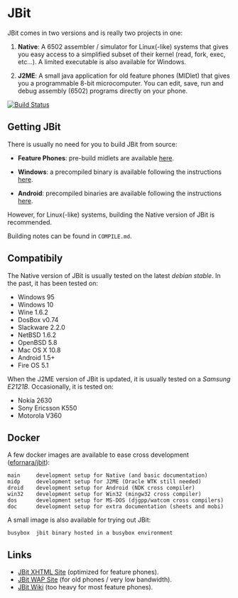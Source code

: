 JBit
====

JBit comes in two versions and is really two projects in one:

1. **Native**: A 6502 assembler / simulator for Linux(-like) systems
that gives you easy access to a simplified subset of their kernel
(read, fork, exec, etc...). A limited executable is also available for Windows.

2. **J2ME**: A small java application for old feature phones (MIDlet)
that gives you a programmable 8-bit microcomputer. You can edit, save, run and
debug assembly (6502) programs directly on your phone.

[![Build Status](https://api.travis-ci.org/efornara/jbit.svg?branch=master)](https://travis-ci.org/efornara/jbit/builds)

## Getting JBit

There is usually no need for you to build JBit from source:

- **Feature Phones**: pre-build midlets are available
[here](http://jbit.sourceforge.net/download.html).

- **Windows**: a precompiled binary is available following the instructions
[here](https://github.com/efornara/jbit/wiki/Windows).

- **Android**: precompiled binaries are available following the instructions
[here](https://github.com/efornara/jbit/wiki/Android).

However, for Linux(-like) systems, building the Native version of JBit is
recommended.

Building notes can be found in `COMPILE.md`.

## Compatibily

The Native version of JBit is usually tested on the latest *debian stable*.
In the past, it has been tested on:

- Windows 95
- Windows 10
- Wine 1.6.2
- DosBox v0.74
- Slackware 2.2.0
- NetBSD 1.6.2
- OpenBSD 5.8
- Mac OS X 10.8
- Android 1.5+
- Fire OS 5.1

When the J2ME version of JBit is updated, it is usually tested on a
*Samsung E2121B*. Occasionally, it is tested on:

- Nokia 2630
- Sony Ericsson K550
- Motorola V360

## Docker

A few docker images are available to ease cross development
([efornara/jbit](https://hub.docker.com/r/efornara/jbit/)):

	main     development setup for Native (and basic documentation)
	midp     development setup for J2ME (Oracle WTK still needed)
	droid    development setup for Android (NDK cross compiler)
	win32    development setup for Win32 (mingw32 cross compiler)
	dos      development setup for MS-DOS (djgpp/watcom cross compilers)
	doc      development setup for extra documentation (sheets and mobi)

A small image is also available for trying out JBit:

	busybox  jbit binary hosted in a busybox environment

## Links

* [JBit XHTML Site](http://jbit.sourceforge.net/)
  (optimized for feature phones).
* [JBit WAP Site](http://jbit.sourceforge.net/m)
  (for old phones / very low bandwidth).
* [JBit Wiki](https://github.com/efornara/jbit/wiki)
  (too heavy for most feature phones).
